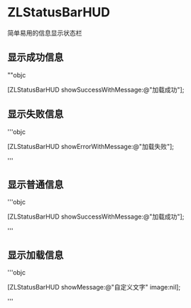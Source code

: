 # ZLStatusBarHUD
简单易用的信息显示状态栏
## 显示成功信息
""objc

[ZLStatusBarHUD showSuccessWithMessage:@"加载成功"];



## 显示失败信息
'''objc

[ZLStatusBarHUD showErrorWithMessage:@"加载失败"];

'''

## 显示普通信息
'''objc

[ZLStatusBarHUD showSuccessWithMessage:@"加载成功"];

'''

##  显示加载信息
'''objc

[ZLStatusBarHUD showMessage:@"自定义文字" image:nil];

'''
